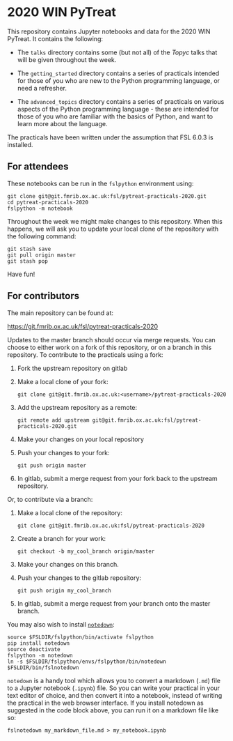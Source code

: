 # 2020 WIN PyTreat


This repository contains Jupyter notebooks and data for the 2020 WIN PyTreat.
It contains the following:

- The `talks` directory contains some (but not all) of the _Topyc_ talks that
  will be given throughout the week.

- The `getting_started` directory contains a series of practicals intended
  for those of you who are new to the Python programming language, or need
  a refresher.

- The `advanced_topics` directory contains a series of practicals on various
  aspects of the Python programming language - these are intended for those
  of you who are familiar with the basics of Python, and want to learn more
  about the language.


The practicals have been written under the assumption that FSL 6.0.3 is
installed.


## For attendees


These notebooks can be run in the `fslpython` environment using:


```
git clone git@git.fmrib.ox.ac.uk:fsl/pytreat-practicals-2020.git
cd pytreat-practicals-2020
fslpython -m notebook
```


Throughout the week we might make changes to this repository. When this
happens, we will ask you to update your local clone of the repository with the
following command:


```
git stash save
git pull origin master
git stash pop
```


Have fun!


## For contributors


The main repository can be found at:

https://git.fmrib.ox.ac.uk/fsl/pytreat-practicals-2020


Updates to the master branch should occur via merge requests. You can choose
to either work on a fork of this repository, or on a branch in this
repository. To contribute to the practicals using a fork:


1. Fork the upstream repository on gitlab

2. Make a local clone of your fork:

    ```
    git clone git@git.fmrib.ox.ac.uk:<username>/pytreat-practicals-2020
    ```

3. Add the upstream repository as a remote:

    ```
    git remote add upstream git@git.fmrib.ox.ac.uk:fsl/pytreat-practicals-2020.git
    ```

4. Make your changes on your local repository

5. Push your changes to your fork:

    ```
    git push origin master
    ```

6. In gitlab, submit a merge request from your fork back to the upstream
   repository.


Or, to contribute via a branch:

1. Make a local clone of the repository:

    ```
    git clone git@git.fmrib.ox.ac.uk:fsl/pytreat-practicals-2020
    ```

2. Create a branch for your work:

    ```
    git checkout -b my_cool_branch origin/master
    ```

3. Make your changes on this branch.

4. Push your changes to the gitlab repository:

    ```
    git push origin my_cool_branch
    ```

5. In gitlab, submit a merge request from your branch onto the master
   branch.


You may also wish to install
[`notedown`](https://github.com/aaren/notedown):

```
source $FSLDIR/fslpython/bin/activate fslpython
pip install notedown
source deactivate
fslpython -m notedown
ln -s $FSLDIR/fslpython/envs/fslpython/bin/notedown $FSLDIR/bin/fslnotedown
```

`notedown` is a handy tool which allows you to convert a markdown (`.md`) file
to a Jupyter notebook (`.ipynb`) file. So you can write your practical in your
text editor of choice, and then convert it into a notebook, instead of writing
the practical in the web browser interface. If you install notedown as
suggested in the code block above, you can run it on a markdown file like so:


```
fslnotedown my_markdown_file.md > my_notebook.ipynb
```

